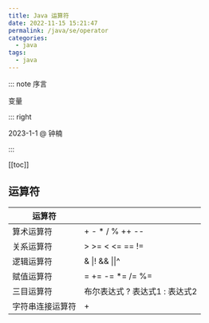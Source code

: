 ```yaml
---
title: Java 运算符
date: 2022-11-15 15:21:47
permalink: /java/se/operator
categories:
  - java
tags:
  - java
---
```

::: note 序言

变量

::: right

2023-1-1 @ 钟楠

:::

[[toc]]

## 运算符

| 运算符           |                                |
| ---------------- | ------------------------------ |
| 算术运算符       | + - * / % ++ --                |
| 关系运算符       | > >= < <= == !=                |
| 逻辑运算符       | & \|! && \|\|^                 |
| 赋值运算符       | = += -= *= /= %=               |
| 三目运算符       | 布尔表达式 ? 表达式1 : 表达式2 |
| 字符串连接运算符 | +                              |









